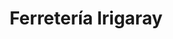 ---
title: "Ferretería Irigaray"
url: /pamplona-iruna/ferreteria-irigaray/
shop: menaje del hogar
---